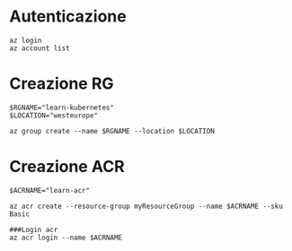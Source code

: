 # Autenticazione
```azure cli
az login
az account list
```
# Creazione RG
```azure cli
$RGNAME="learn-kubernetes"
$LOCATION="westeurope"

az group create --name $RGNAME --location $LOCATION
```
# Creazione ACR
```azure cli
$ACRNAME="learn-acr"

az acr create --resource-group myResourceGroup --name $ACRNAME --sku Basic

###Login acr
az acr login --name $ACRNAME

```